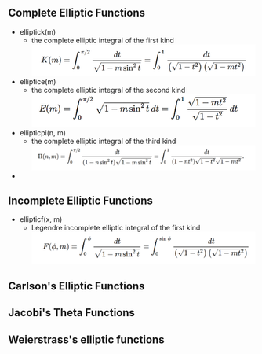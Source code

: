 ## Complete Elliptic Functions

- elliptick(m)
    - the complete elliptic integral of the first kind
    ![elliptick](assets/elliptick_.png)
- elliptice(m)
    - the complete elliptic integral of the second kind
   ![elliptice](assets/elliptice_.png)
- ellipticpi(n, m)
    - the complete elliptic integral of the third kind
   ![ellipticpi](assets/ellipticpi.png)
-    
## Incomplete Elliptic Functions

- ellipticf(x, m)
    - Legendre incomplete elliptic integral of the first kind
      ![ellipticf](assets/ellipticf.png)

## Carlson's Elliptic Functions


## Jacobi's Theta Functions


## Weierstrass's elliptic functions
